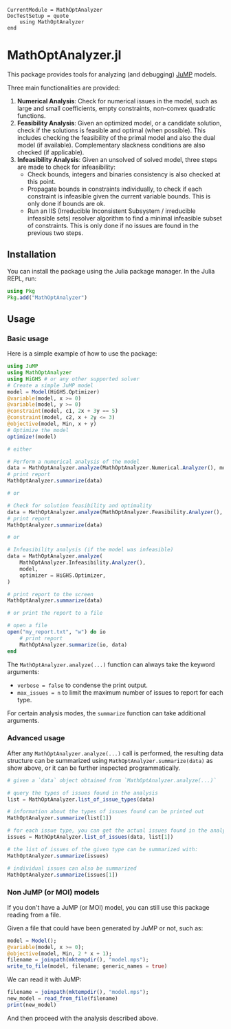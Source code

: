 ```@meta
CurrentModule = MathOptAnalyzer
DocTestSetup = quote
    using MathOptAnalyzer
end
```

# MathOptAnalyzer.jl

This package provides tools for analyzing (and debugging)
[JuMP](https://github.com/jump-dev/JuMP.jl) models.

Three main functionalities are provided:

 1. **Numerical Analysis**: Check for numerical issues in the model, such as
    large and small coefficients, empty constraints, non-convex quadratic
    functions.
 2. **Feasibility Analysis**: Given an optimized model, or a candidate solution,
    check if the solutions is feasible and optimal (when possible). This
    includes checking the feasibility of the primal model and also the dual
    model (if available). Complementary slackness conditions are also checked
    (if applicable).
 3. **Infeasibility Analysis**: Given an unsolved of solved model, three steps
    are made to check for infeasibility:
    - Check bounds, integers and binaries consistency is also checked at this
      point.
    - Propagate bounds in constraints individually, to check if each constraint
      is infeasible given the current variable bounds. This is only done if
      bounds are ok.
    - Run an IIS (Irreducible Inconsistent Subsystem / irreducible infeasible
      sets) resolver algorithm to find a minimal infeasible subset of
      constraints. This is only done if no issues are found in the previous two
      steps.

## Installation

You can install the package using the Julia package manager. In the Julia REPL,
run:

```julia
using Pkg
Pkg.add("MathOptAnalyzer")
```

## Usage

### Basic usage

Here is a simple example of how to use the package:

```julia
using JuMP
using MathOptAnalyzer
using HiGHS # or any other supported solver
# Create a simple JuMP model
model = Model(HiGHS.Optimizer)
@variable(model, x >= 0)
@variable(model, y >= 0)
@constraint(model, c1, 2x + 3y == 5)
@constraint(model, c2, x + 2y <= 3)
@objective(model, Min, x + y)
# Optimize the model
optimize!(model)

# either

# Perform a numerical analysis of the model
data = MathOptAnalyzer.analyze(MathOptAnalyzer.Numerical.Analyzer(), model)
# print report
MathOptAnalyzer.summarize(data)

# or

# Check for solution feasibility and optimality
data = MathOptAnalyzer.analyze(MathOptAnalyzer.Feasibility.Analyzer(), model)
# print report
MathOptAnalyzer.summarize(data)

# or

# Infeasibility analysis (if the model was infeasible)
data = MathOptAnalyzer.analyze(
    MathOptAnalyzer.Infeasibility.Analyzer(),
    model,
    optimizer = HiGHS.Optimizer,
)

# print report to the screen
MathOptAnalyzer.summarize(data)

# or print the report to a file

# open a file
open("my_report.txt", "w") do io
    # print report
    MathOptAnalyzer.summarize(io, data)
end
```

The `MathOptAnalyzer.analyze(...)` function can always take the keyword arguments:
 * `verbose = false` to condense the print output.
 * `max_issues = n` to limit the maximum number of issues to report for each
   type.

For certain analysis modes, the `summarize` function can take additional
arguments.

### Advanced usage

After any `MathOptAnalyzer.analyze(...)` call is performed, the resulting data
structure can be summarized using `MathOptAnalyzer.summarize(data)` as show above,
or it can be further inspected programmatically.

```julia
# given a `data` object obtained from `MathOptAnalyzer.analyze(...)`

# query the types of issues found in the analysis
list = MathOptAnalyzer.list_of_issue_types(data)

# information about the types of issues found can be printed out
MathOptAnalyzer.summarize(list[1])

# for each issue type, you can get the actual issues found in the analysis
issues = MathOptAnalyzer.list_of_issues(data, list[1])

# the list of issues of the given type can be summarized with:
MathOptAnalyzer.summarize(issues)

# individual issues can also be summarized
MathOptAnalyzer.summarize(issues[1])
```

### Non JuMP (or MOI) models

If you don't have a JuMP (or MOI) model, you can still use this package reading from a file.

Given a file that could have been generated by JuMP or not, such as:
```julia
model = Model();
@variable(model, x >= 0);
@objective(model, Min, 2 * x + 1);
filename = joinpath(mktempdir(), "model.mps");
write_to_file(model, filename; generic_names = true)
```

We can read it with JuMP:
```julia
filename = joinpath(mktempdir(), "model.mps");
new_model = read_from_file(filename)
print(new_model)
```

And then proceed with the analysis described above.
